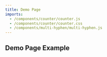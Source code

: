 ```yaml
---
title: Demo Page
imports:
  - /components/counter/counter.js
  - /components/counter/counter.css
  - /components/multi-hyphen/multi-hyphen.js
---
```


## Demo Page Example

<x-counter></x-counter>

<multihyphen-custom-element></multihyphen-custom-element>